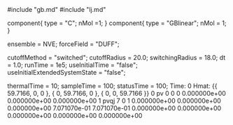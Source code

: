 <OpenMD version=1>
  <MetaData>
#include "gb.md"
#include "lj.md"


component{
  type = "C";
  nMol =1;
}
component{
  type = "GBlinear";
  nMol = 1;
}



ensemble = NVE;
forceField = "DUFF";

cutoffMethod = "switched";
cutoffRadius = 20.0;
switchingRadius = 18.0;
dt = 1.0;
runTime = 1e5;
useInitialTime = "false";
useInitialExtendedSystemState = "false";

thermalTime = 10;
sampleTime = 100;
statusTime = 100;
  </MetaData>
  <Snapshot>
    <FrameData>
        Time: 0
        Hmat: {{ 59.7166, 0, 0 }, { 0, 59.7166, 0 }, { 0, 0, 59.7166 }}
    </FrameData>
    <StuntDoubles>
         0      pv                  0                  0                  0   0.000000e+00  0.000000e+00  0.000000e+00
         1    pvqj                  7                  0                  1  0.000000e+00  0.000000e+00  0.000000e+00  7.071070e-01  7.071070e-01  0.000000e+00  0.000000e+00  0.000000e+00  0.000000e+00  0.000000e+00
    </StuntDoubles>
  </Snapshot>
</OpenMD>
